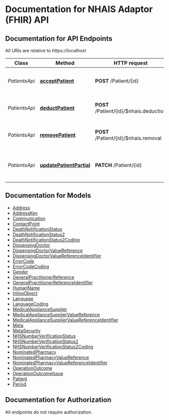 # Documentation for NHAIS Adaptor (FHIR) API

<a name="documentation-for-api-endpoints"></a>
## Documentation for API Endpoints

All URIs are relative to *https://localhost*

Class | Method | HTTP request | Description
------------ | ------------- | ------------- | -------------
*PatientsApi* | [**acceptPatient**](Apis/PatientsApi.md#acceptpatient) | **POST** /Patient/{id} | Accept a new patient (Acceptance transaction)
*PatientsApi* | [**deductPatient**](Apis/PatientsApi.md#deductpatient) | **POST** /Patient/{id}/$nhais.deduction | Deduct a patient (Deduction transaction)
*PatientsApi* | [**removePatient**](Apis/PatientsApi.md#removepatient) | **POST** /Patient/{id}/$nhais.removal | Accept a new patient (Acceptance transaction)
*PatientsApi* | [**updatePatientPartial**](Apis/PatientsApi.md#updatepatientpartial) | **PATCH** /Patient/{id} | Amend patient details (Amendment transaction)


<a name="documentation-for-models"></a>
## Documentation for Models

 - [Address](.//Models/Address.md)
 - [AddressKey](.//Models/AddressKey.md)
 - [Communication](.//Models/Communication.md)
 - [ContactPoint](.//Models/ContactPoint.md)
 - [DeathNotificationStatus](.//Models/DeathNotificationStatus.md)
 - [DeathNotificationStatus2](.//Models/DeathNotificationStatus2.md)
 - [DeathNotificationStatus2Coding](.//Models/DeathNotificationStatus2Coding.md)
 - [DispensingDoctor](.//Models/DispensingDoctor.md)
 - [DispensingDoctorValueReference](.//Models/DispensingDoctorValueReference.md)
 - [DispensingDoctorValueReferenceIdentifier](.//Models/DispensingDoctorValueReferenceIdentifier.md)
 - [ErrorCode](.//Models/ErrorCode.md)
 - [ErrorCodeCoding](.//Models/ErrorCodeCoding.md)
 - [Gender](.//Models/Gender.md)
 - [GeneralPractitionerReference](.//Models/GeneralPractitionerReference.md)
 - [GeneralPractitionerReferenceIdentifier](.//Models/GeneralPractitionerReferenceIdentifier.md)
 - [HumanName](.//Models/HumanName.md)
 - [InlineObject](.//Models/InlineObject.md)
 - [Language](.//Models/Language.md)
 - [LanguageCoding](.//Models/LanguageCoding.md)
 - [MedicalApplianceSupplier](.//Models/MedicalApplianceSupplier.md)
 - [MedicalApplianceSupplierValueReference](.//Models/MedicalApplianceSupplierValueReference.md)
 - [MedicalApplianceSupplierValueReferenceIdentifier](.//Models/MedicalApplianceSupplierValueReferenceIdentifier.md)
 - [Meta](.//Models/Meta.md)
 - [MetaSecurity](.//Models/MetaSecurity.md)
 - [NHSNumberVerificationStatus](.//Models/NHSNumberVerificationStatus.md)
 - [NHSNumberVerificationStatus2](.//Models/NHSNumberVerificationStatus2.md)
 - [NHSNumberVerificationStatus2Coding](.//Models/NHSNumberVerificationStatus2Coding.md)
 - [NominatedPharmacy](.//Models/NominatedPharmacy.md)
 - [NominatedPharmacyValueReference](.//Models/NominatedPharmacyValueReference.md)
 - [NominatedPharmacyValueReferenceIdentifier](.//Models/NominatedPharmacyValueReferenceIdentifier.md)
 - [OperationOutcome](.//Models/OperationOutcome.md)
 - [OperationOutcomeIssue](.//Models/OperationOutcomeIssue.md)
 - [Patient](.//Models/Patient.md)
 - [Period](.//Models/Period.md)


<a name="documentation-for-authorization"></a>
## Documentation for Authorization

All endpoints do not require authorization.
